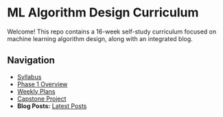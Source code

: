 # ML Algorithm Design Curriculum

Welcome! This repo contains a 16-week self-study curriculum focused on machine learning algorithm design, along with an integrated blog.

## Navigation

- [Syllabus](SYLLABUS.md)
- [Phase 1 Overview](PHASE1_Foundations.md)
- [Weekly Plans](weeklies/)
- [Capstone Project](projects/capstone_project/)
- **Blog Posts:** [Latest Posts](/blog/)
